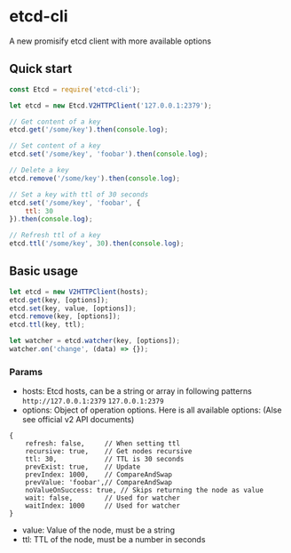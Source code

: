 # etcd-cli
A new promisify etcd client with more available options

## Quick start
```javascript
const Etcd = require('etcd-cli');

let etcd = new Etcd.V2HTTPClient('127.0.0.1:2379');

// Get content of a key
etcd.get('/some/key').then(console.log);

// Set content of a key
etcd.set('/some/key', 'foobar').then(console.log);

// Delete a key
etcd.remove('/some/key').then(console.log);

// Set a key with ttl of 30 seconds
etcd.set('/some/key', 'foobar', {
    ttl: 30
}).then(console.log);

// Refresh ttl of a key
etcd.ttl('/some/key', 30).then(console.log);

```

## Basic usage
```javascript
let etcd = new V2HTTPClient(hosts);
etcd.get(key, [options]);
etcd.set(key, value, [options]);
etcd.remove(key, [options]);
etcd.ttl(key, ttl);

let watcher = etcd.watcher(key, [options]);
watcher.on('change', (data) => {});
```
### Params
- hosts: Etcd hosts, can be a string or array in following patterns `http://127.0.0.1:2379` `127.0.0.1:2379`
- options: Object of operation options. Here is all available options: (Alse see official v2 API documents)
```
{
    refresh: false,     // When setting ttl
    recursive: true,    // Get nodes recursive
    ttl: 30,            // TTL is 30 seconds
    prevExist: true,    // Update
    prevIndex: 1000,    // CompareAndSwap
    prevValue: 'foobar',// CompareAndSwap
    noValueOnSuccess: true, // Skips returning the node as value
    wait: false,        // Used for watcher
    waitIndex: 1000     // Used for watcher
}
```

- value: Value of the node, must be a string
- ttl: TTL of the node, must be a number in seconds

